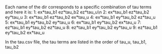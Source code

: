 Each name of the dir corresponds to a specific combination of tau terms and here it is:
1: ex\*tau_b1 ez\*tau_b2 ez\*tau_u\n
2: ex\*tau_b1 ez\*tau_b2 ey\*tau_u
3: ex\*tau_b1 ez\*tau_b2 ex\*tau_u
4: ex\*tau_b1 ey\*tau_b2 ez\*tau_u
5: ex\*tau_b1 ey\*tau_b2 ey\*tau_u
6: ex\*tau_b1 ey\*tau_b2 ex\*tau_u
7: ez\*tau_b1 ey\*tau_b2 ez\*tau_u
8: ez\*tau_b1 ey\*tau_b2 ey\*tau_u
9: ez\*tau_b1 ey\*tau_b2 ex\*tau_u

In the tau.csv file, the tau terms are listed in the order of tau_u, tau_b1, tau_b2
